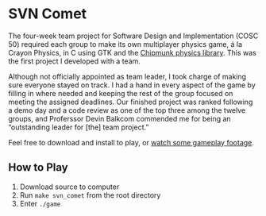 SVN Comet
======================

The four-week team project for Software Design and Implementation (COSC 50) required each group to make its own multiplayer physics game, á la Crayon Physics, in C using GTK and the [Chipmunk physics library](http://chipmunk-physics.net/ "Chipmunk Physics"). This was the first project I developed with a team.

Although not officially appointed as team leader, I took charge of making sure everyone stayed on track. I had a hand in every aspect of the game by filling in where needed and keeping the rest of the group focused on meeting the assigned deadlines. Our finished project was ranked following a demo day and a code review as one of the top three among the twelve groups, and Proferssor Devin Balkcom commended me for being an “outstanding leader for [the] team project.”

Feel free to download and install to play, or [watch some gameplay footage](http://youtu.be/enx-TMtO77I "SVN Comet Gameplay").

## How to Play

1. Download source to computer
2. Run `make svn_comet` from the root directory
3. Enter `./game`
